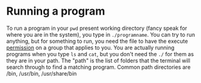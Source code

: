 Running a program
=================
To run a program in your `pwd` present working directory (fancy speak for where
you are in the system), you type in `./programname`. You can try to run anything,
but for something to run, you need the file to have the execute [permission](permissions.md) on a
group that applies to you. You are actually running programs when you type `ls` and
`cat`, but you don't need the `./` for them as they are in your path. The "path" is
the list of folders that the terminal will search through to find a matching
program. Common path directories are /bin, /usr/bin, /usr/share/bin
